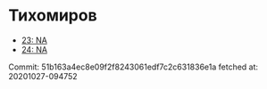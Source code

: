 # Тихомиров
- [23: NA](23.md)
- [24: NA](24.md)

Commit: 51b163a4ec8e09f2f8243061edf7c2c631836e1a
 fetched at: 20201027-094752

